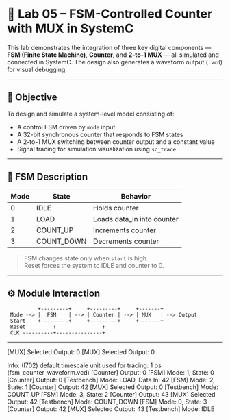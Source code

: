 # 🔁 Lab 05 – FSM-Controlled Counter with MUX in SystemC

This lab demonstrates the integration of three key digital components — **FSM (Finite State Machine)**, **Counter**, and **2-to-1 MUX** — all simulated and connected in SystemC. The design also generates a waveform output (`.vcd`) for visual debugging.

---

## 🎯 Objective

To design and simulate a system-level model consisting of:
- A control FSM driven by `mode` input
- A 32-bit synchronous counter that responds to FSM states
- A 2-to-1 MUX switching between counter output and a constant value
- Signal tracing for simulation visualization using `sc_trace`

---

## 🧩 FSM Description

| Mode | State      | Behavior                  |
|------|------------|---------------------------|
| 0    | IDLE       | Holds counter             |
| 1    | LOAD       | Loads data_in into counter|
| 2    | COUNT_UP   | Increments counter        |
| 3    | COUNT_DOWN | Decrements counter        |

> FSM changes state only when `start` is high.  
> Reset forces the system to IDLE and counter to 0.

---

## ⚙️ Module Interaction

```text
          +---------+     +---------+     +-------+
 Mode --> |  FSM    | --> | Counter | --> | MUX   | --> Output
 Start    +---------+     +---------+     +-------+
 Reset         ↑               ↑
 CLK ----------+---------------+
```
---


[MUX] Selected Output: 0
[MUX] Selected Output: 0

Info: (I702) default timescale unit used for tracing: 1 ps (fsm_counter_waveform.vcd)
[Counter] Output: 0
[FSM] Mode: 1, State: 0
[Counter] Output: 0
[Testbench] Mode: LOAD, Data In: 42
[FSM] Mode: 2, State: 1
[Counter] Output: 42
[MUX] Selected Output: 0
[Testbench] Mode: COUNT_UP
[FSM] Mode: 3, State: 2
[Counter] Output: 43
[MUX] Selected Output: 42
[Testbench] Mode: COUNT_DOWN
[FSM] Mode: 0, State: 3
[Counter] Output: 42
[MUX] Selected Output: 43
[Testbench] Mode: IDLE
